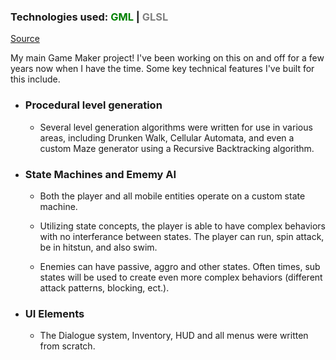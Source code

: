 ### Technologies used: <span style="color:green">GML</span> | <span style="color:gray">GLSL</span> 

[Source](https://github.com/bluephosphor/phosphora-2-3) 

My main Game Maker project! I've been working on this on and off for a few years now when I have the time. Some key technical features I've built for this include.

- ### Procedural level generation
    
    - Several level generation algorithms were written for use in various areas, including Drunken Walk, Cellular Automata, and even a custom Maze generator using a Recursive Backtracking algorithm.

- ### State Machines and Ememy AI
    
    - Both the player and all mobile entities operate on a custom state machine. 

    - Utilizing state concepts, the player is able to have complex behaviors with no interferance between states. The player can run, spin attack, be in hitstun, and also swim.
    
    - Enemies can have passive, aggro and other states. Often times, sub states will be used to create even more complex behaviors (different attack patterns, blocking, ect.).

- ### UI Elements

    - The Dialogue system, Inventory, HUD and all menus were written from scratch.